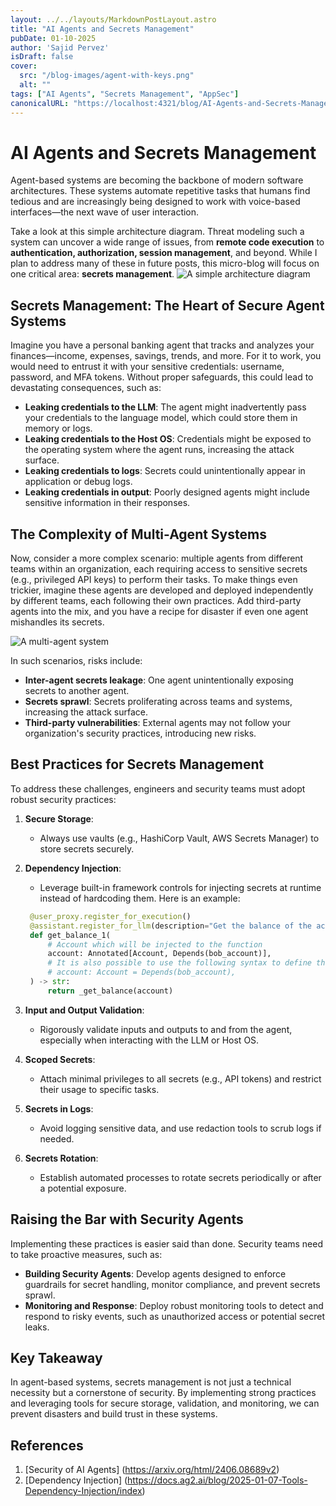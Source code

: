 ```yaml
---
layout: ../../layouts/MarkdownPostLayout.astro
title: "AI Agents and Secrets Management"
pubDate: 01-10-2025
author: 'Sajid Pervez'
isDraft: false
cover:
  src: "/blog-images/agent-with-keys.png"
  alt: ""
tags: ["AI Agents", "Secrets Management", "AppSec"]
canonicalURL: "https://localhost:4321/blog/AI-Agents-and-Secrets-Management"
---
```


# AI Agents and Secrets Management

Agent-based systems are becoming the backbone of modern software architectures. These systems automate repetitive tasks that humans find tedious and are increasingly being designed to work with voice-based interfaces—the next wave of user interaction.

Take a look at this simple architecture diagram. Threat modeling such a system can uncover a wide range of issues, from **remote code execution** to **authentication, authorization, session management**, and beyond. While I plan to address many of these in future posts, this micro-blog will focus on one critical area: **secrets management**.
![A simple architecture diagram](/blog-images/agents-archi-1.png)

## Secrets Management: The Heart of Secure Agent Systems

Imagine you have a personal banking agent that tracks and analyzes your finances—income, expenses, savings, trends, and more. For it to work, you would need to entrust it with your sensitive credentials: username, password, and MFA tokens. Without proper safeguards, this could lead to devastating consequences, such as:

- **Leaking credentials to the LLM**: The agent might inadvertently pass your credentials to the language model, which could store them in memory or logs.
- **Leaking credentials to the Host OS**: Credentials might be exposed to the operating system where the agent runs, increasing the attack surface.
- **Leaking credentials to logs**: Secrets could unintentionally appear in application or debug logs.
- **Leaking credentials in output**: Poorly designed agents might include sensitive information in their responses.

## The Complexity of Multi-Agent Systems

Now, consider a more complex scenario: multiple agents from different teams within an organization, each requiring access to sensitive secrets (e.g., privileged API keys) to perform their tasks. To make things even trickier, imagine these agents are developed and deployed independently by different teams, each following their own practices. Add third-party agents into the mix, and you have a recipe for disaster if even one agent mishandles its secrets.

![A multi-agent system](/blog-images/agents-archi-2.png)

In such scenarios, risks include:

- **Inter-agent secrets leakage**: One agent unintentionally exposing secrets to another agent.
- **Secrets sprawl**: Secrets proliferating across teams and systems, increasing the attack surface.
- **Third-party vulnerabilities**: External agents may not follow your organization's security practices, introducing new risks.

## Best Practices for Secrets Management

To address these challenges, engineers and security teams must adopt robust security practices:

1. **Secure Storage**: 
   - Always use vaults (e.g., HashiCorp Vault, AWS Secrets Manager) to store secrets securely.
2. **Dependency Injection**:
   - Leverage built-in framework controls for injecting secrets at runtime instead of hardcoding them. Here is an example:

   ```python
    @user_proxy.register_for_execution()
    @assistant.register_for_llm(description="Get the balance of the account")
    def get_balance_1(
        # Account which will be injected to the function
        account: Annotated[Account, Depends(bob_account)],
        # It is also possible to use the following syntax to define the dependency
        # account: Account = Depends(bob_account),
    ) -> str:
        return _get_balance(account)
    ```
3. **Input and Output Validation**:
   - Rigorously validate inputs and outputs to and from the agent, especially when interacting with the LLM or Host OS.
4. **Scoped Secrets**:
   - Attach minimal privileges to all secrets (e.g., API tokens) and restrict their usage to specific tasks.
5. **Secrets in Logs**:
   - Avoid logging sensitive data, and use redaction tools to scrub logs if needed.
6. **Secrets Rotation**:
   - Establish automated processes to rotate secrets periodically or after a potential exposure.

## Raising the Bar with Security Agents

Implementing these practices is easier said than done. Security teams need to take proactive measures, such as:

- **Building Security Agents**: Develop agents designed to enforce guardrails for secret handling, monitor compliance, and prevent secrets sprawl.
- **Monitoring and Response**: Deploy robust monitoring tools to detect and respond to risky events, such as unauthorized access or potential secret leaks.


## Key Takeaway

In agent-based systems, secrets management is not just a technical necessity but a cornerstone of security. By implementing strong practices and leveraging tools for secure storage, validation, and monitoring, we can prevent disasters and build trust in these systems.

## References
1. [Security of AI Agents] (https://arxiv.org/html/2406.08689v2)
2. [Dependency Injection] (https://docs.ag2.ai/blog/2025-01-07-Tools-Dependency-Injection/index)
